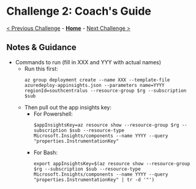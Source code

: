 # Challenge 2: Coach's Guide

[< Previous Challenge](./Challenge-01.md) - **[Home](README.md)** - [Next Challenge >](./Challenge-03.md)

## Notes & Guidance

- Commands to run (fill in XXX and YYY with actual names)
	- Run this first:
      ``` 
      az group deployment create --name XXX --template-file azuredeploy-appinsights.json --parameters name=YYYY regionId=southcentralus --resource-group $rg --subscription $sub
      ```
  - Then pull out the app insights key:
    - For Powershell:   
        ```
        $appInsightsKey=az resource show --resource-group $rg --subscription $sub --resource-type Microsoft.Insights/components --name YYYY --query "properties.InstrumentationKey" 
        ```
    - For Bash:
        ```
        export appInsightsKey=$(az resource show --resource-group $rg --subscription $sub --resource-type Microsoft.Insights/components --name YYYY --query "properties.InstrumentationKey" | tr -d '"') 
        ```


